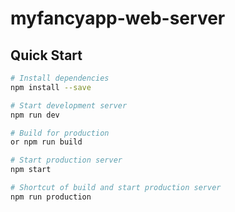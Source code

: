 # myfancyapp-web-server

## Quick Start

```bash
# Install dependencies
npm install --save

# Start development server
npm run dev

# Build for production
or npm run build

# Start production server
npm start

# Shortcut of build and start production server
npm run production
```
